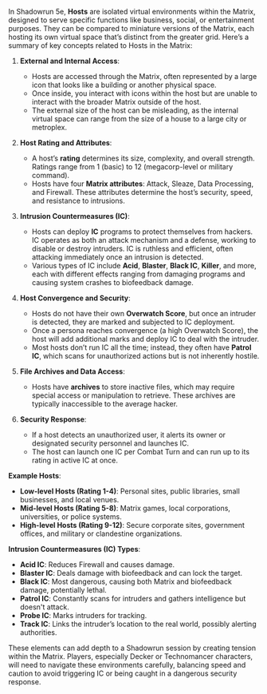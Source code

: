 In Shadowrun 5e, **Hosts** are isolated virtual environments within the Matrix, designed to serve specific functions like business, social, or entertainment purposes. They can be compared to miniature versions of the Matrix, each hosting its own virtual space that’s distinct from the greater grid. Here’s a summary of key concepts related to Hosts in the Matrix:

1. **External and Internal Access**:
    
    - Hosts are accessed through the Matrix, often represented by a large icon that looks like a building or another physical space.
    - Once inside, you interact with icons within the host but are unable to interact with the broader Matrix outside of the host.
    - The external size of the host can be misleading, as the internal virtual space can range from the size of a house to a large city or metroplex.
2. **Host Rating and Attributes**:
    
    - A host’s **rating** determines its size, complexity, and overall strength. Ratings range from 1 (basic) to 12 (megacorp-level or military command).
    - Hosts have four **Matrix attributes**: Attack, Sleaze, Data Processing, and Firewall. These attributes determine the host’s security, speed, and resistance to intrusions.
3. **Intrusion Countermeasures (IC)**:
    
    - Hosts can deploy **IC** programs to protect themselves from hackers. IC operates as both an attack mechanism and a defense, working to disable or destroy intruders. IC is ruthless and efficient, often attacking immediately once an intrusion is detected.
    - Various types of IC include **Acid**, **Blaster**, **Black IC**, **Killer**, and more, each with different effects ranging from damaging programs and causing system crashes to biofeedback damage.
4. **Host Convergence and Security**:
    
    - Hosts do not have their own **Overwatch Score**, but once an intruder is detected, they are marked and subjected to IC deployment.
    - Once a persona reaches convergence (a high Overwatch Score), the host will add additional marks and deploy IC to deal with the intruder.
    - Most hosts don’t run IC all the time; instead, they often have **Patrol IC**, which scans for unauthorized actions but is not inherently hostile.
5. **File Archives and Data Access**:
    
    - Hosts have **archives** to store inactive files, which may require special access or manipulation to retrieve. These archives are typically inaccessible to the average hacker.
6. **Security Response**:
    
    - If a host detects an unauthorized user, it alerts its owner or designated security personnel and launches IC.
    - The host can launch one IC per Combat Turn and can run up to its rating in active IC at once.

**Example Hosts**:

- **Low-level Hosts (Rating 1-4)**: Personal sites, public libraries, small businesses, and local venues.
- **Mid-level Hosts (Rating 5-8)**: Matrix games, local corporations, universities, or police systems.
- **High-level Hosts (Rating 9-12)**: Secure corporate sites, government offices, and military or clandestine organizations.

**Intrusion Countermeasures (IC) Types**:

- **Acid IC**: Reduces Firewall and causes damage.
- **Blaster IC**: Deals damage with biofeedback and can lock the target.
- **Black IC**: Most dangerous, causing both Matrix and biofeedback damage, potentially lethal.
- **Patrol IC**: Constantly scans for intruders and gathers intelligence but doesn't attack.
- **Probe IC**: Marks intruders for tracking.
- **Track IC**: Links the intruder’s location to the real world, possibly alerting authorities.

These elements can add depth to a Shadowrun session by creating tension within the Matrix. Players, especially Decker or Technomancer characters, will need to navigate these environments carefully, balancing speed and caution to avoid triggering IC or being caught in a dangerous security response.